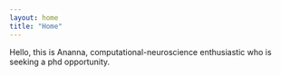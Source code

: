 ```yaml
---
layout: home
title: "Home"
---
```


Hello, this is Ananna, computational-neuroscience enthusiastic who is seeking a phd opportunity. 
